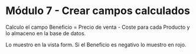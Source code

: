 # Módulo 7 - Crear campos calculados

Calculo el campo Beneficio = Precio de venta - Coste para cada Producto y lo almaceno en la base de datos.

Lo muestro en la vista form. Si el Beneficio es negativo lo muestro en rojo.
